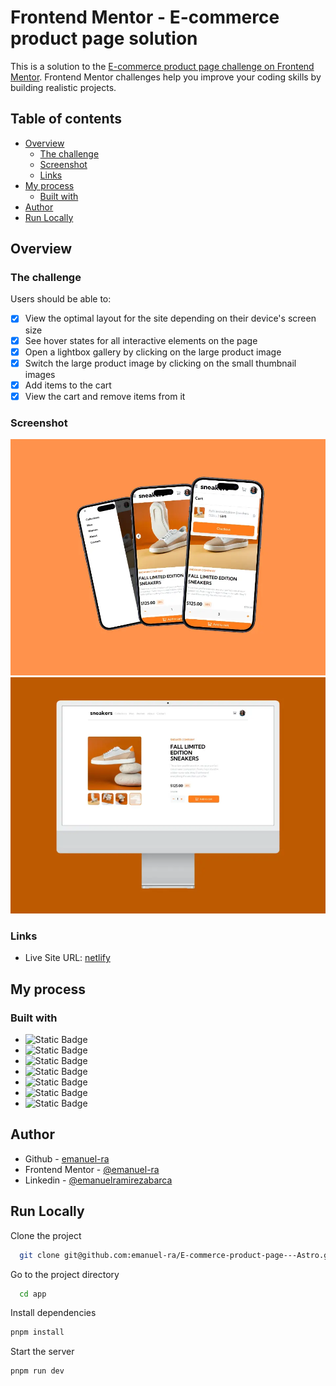 <!-- Improved compatibility of back to top link: See: https://github.com/othneildrew/Best-README-Template/pull/73 -->
<a name="readme-top"></a>

# Frontend Mentor - E-commerce product page solution

This is a solution to the [E-commerce product page challenge on Frontend Mentor](https://www.frontendmentor.io/challenges/ecommerce-product-page-UPsZ9MJp6). Frontend Mentor challenges help you improve your coding skills by building realistic projects.

## Table of contents

- [Overview](#overview)
  - [The challenge](#the-challenge)
  - [Screenshot](#screenshot)
  - [Links](#links)
- [My process](#my-process)
  - [Built with](#built-with)  
- [Author](#author)
- [Run Locally](#run-locally)


## Overview

### The challenge

Users should be able to:

- [x] View the optimal layout for the site depending on their device's screen size
- [x] See hover states for all interactive elements on the page
- [x] Open a lightbox gallery by clicking on the large product image
- [x] Switch the large product image by clicking on the small thumbnail images
- [x] Add items to the cart
- [x] View the cart and remove items from it

### Screenshot

![](./iphone15pro.webp)
![](./Imac24.webp)

### Links

- Live Site URL: [netlify](https://main--zesty-biscotti-d4e006.netlify.app/)


## My process

### Built with

* ![Static Badge](https://img.shields.io/badge/Astro-0D0F14?logo=astro&logoColor=%23FFFFFF&link=https%3A%2F%2Fastro.build%2F)
* ![Static Badge](https://img.shields.io/badge/React-blue?logo=react&logoColor=%2361DAFB&link=https%3A%2F%2Fes.react.dev%2F)
* ![Static Badge](https://img.shields.io/badge/Tailwindcss-0EA5E9?logo=tailwindcss&logoColor=%23FFFFFF&link=https%3A%2F%2Ftailwindcss.com%2F)
* ![Static Badge](https://img.shields.io/badge/ZUSTAND-0EA5E9?link=https%3A%2F%2Fzustand-demo.pmnd.rs%2F)
* ![Static Badge](https://img.shields.io/badge/TypeScript-0EA5E9?logo=typescript&logoColor=%23FFFFFF&link=https%3A%2F%2Fwww.typescriptlang.org%2F)
* ![Static Badge](https://img.shields.io/badge/HTML-%23E34F26?logo=html5&logoColor=%23FFFFFF&link=https%3A%2F%2Fwww.typescriptlang.org%2F)
* ![Static Badge](https://img.shields.io/badge/CSS3-1572B6?logo=css3&logoColor=%23FFFFFF&link=https%3A%2F%2Fwww.typescriptlang.org%2F)


## Author

- Github - [emanuel-ra](https://github.com/emanuel-ra/)
- Frontend Mentor - [@emanuel-ra](https://www.frontendmentor.io/profile/emanuel-ra)
- Linkedin - [@emanuelramirezabarca](https://www.linkedin.com/in/emanuelramirezabarca/)



## Run Locally  
Clone the project  

~~~bash  
  git clone git@github.com:emanuel-ra/E-commerce-product-page---Astro.git
~~~

Go to the project directory  

~~~bash  
  cd app
~~~

Install dependencies  

~~~bash  
pnpm install
~~~

Start the server  

~~~bash  
pnpm run dev
~~~  